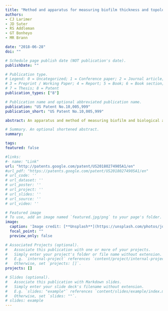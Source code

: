 ```yaml
---
title: "Method and apparatus for measuring biofilm thickness and topology"
authors:
- CJ Larimer
- JD Suter
- RS Addleman
- GT Bonheyo
- MR Brann 

date: "2018-06-28"
doi: ""

# Schedule page publish date (NOT publication's date).
publishDate: ""

# Publication type.
# Legend: 0 = Uncategorized; 1 = Conference paper; 2 = Journal article;
# 3 = Preprint / Working Paper; 4 = Report; 5 = Book; 6 = Book section;
# 7 = Thesis; 8 = Patent
publication_types: ["8"]

# Publication name and optional abbreviated publication name.
publication: "US Patent No.10,005,999"
publication_short: "US Patent No.10,005,999"

abstract: An apparatus and method of measuring biofilm and biological activity on a surface is disclosed. The apparatus includes a biofilm, which includes one or more microorganisms, grown on a substrate. A viewing window is placed on a surface of the biofilm and a gas bubble is introduced between the viewing window and the surface of the biofilm. The space between the substrate and the viewing window may be enclosed in a casing that has an inlet and an outlet, forming a flow cell. A microscope system, such as a white light interferometer, captures data of the biofilm in situ and non-destructively. The 3D images of biofilm surface have high resolution while maintaining a large field of view. This invention will be useful for fundamental studies of biofilms, biomedical and environmental screening, and many other applications in biology and the life sciences.

# Summary. An optional shortened abstract.
summary:

tags:
featured: false

#links:
#- name: "Link"
url: "http://patents.google.com/patent/US20180274905A1/en"
#url_pdf: "https://patents.google.com/patent/US20180274905A1/en"
# url_code: ''
# url_dataset: ''
# url_poster: ''
# url_project: ''
# url_slides: ''
# url_source: ''
# url_video: ''

# Featured image
# To use, add an image named `featured.jpg/png` to your page's folder. 
image:
  caption: 'Image credit: [**Unsplash**](https://unsplash.com/photos/jdD8gXaTZsc)'
  focal_point: ""
  preview_only: false

# Associated Projects (optional).
#   Associate this publication with one or more of your projects.
#   Simply enter your project's folder or file name without extension.
#   E.g. `internal-project` references `content/project/internal-project/index.md`.
#   Otherwise, set `projects: []`.
projects: []

# Slides (optional).
#   Associate this publication with Markdown slides.
#   Simply enter your slide deck's filename without extension.
#   E.g. `slides: "example"` references `content/slides/example/index.md`.
#   Otherwise, set `slides: ""`.
# slides: example
---
```




